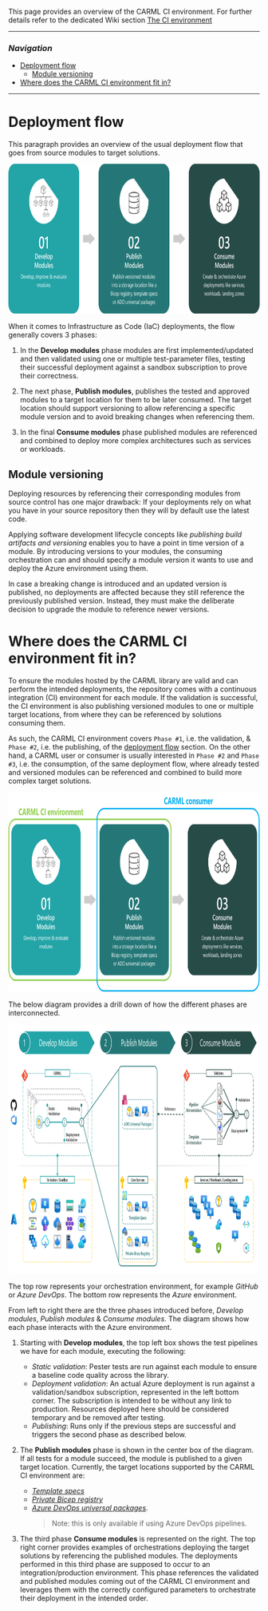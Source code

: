 This page provides an overview of the CARML CI environment. For further details refer to the dedicated Wiki section [The CI environment](./The%20CI%20environment)

---

### _Navigation_

- [Deployment flow](#deployment-flow)
  - [Module versioning](#module-versioning)
- [Where does the CARML CI environment fit in?](#where-does-this-platform-fit-in)

---

# Deployment flow

This paragraph provides an overview of the usual deployment flow that goes from source modules to target solutions.

<img src="media\Context\Deployment_flow.png" alt="Deployment flow" height="300">

When it comes to Infrastructure as Code (IaC) deployments, the flow generally covers 3 phases:

1. In the **Develop modules** phase modules are first implemented/updated and then validated using one or multiple test-parameter files, testing their successful deployment against a sandbox subscription to prove their correctness.

1. The next phase, **Publish modules**, publishes the tested and approved modules to a target location for them to be later consumed. The target location should support versioning to allow referencing a specific module version and to avoid breaking changes when referencing them.

1. In the final **Consume modules** phase published modules are referenced and combined to deploy more complex architectures such as services or workloads.

## Module versioning

Deploying resources by referencing their corresponding modules from source control has one major drawback: If your deployments rely on what you have in your source repository then they will by default use the latest code.

Applying software development lifecycle concepts like _publishing build artifacts and versioning_ enables you to have a point in time version of a module. By introducing versions to your modules, the consuming orchestration can and should specify a module version it wants to use and deploy the Azure environment using them.

In case a breaking change is introduced and an updated version is published, no deployments are affected because they still reference the previously published version. Instead, they must make the deliberate decision to upgrade the module to reference newer versions.

# Where does the CARML CI environment fit in?

To ensure the modules hosted by the CARML library are valid and can perform the intended deployments, the repository comes with a continuous integration (CI) environment for each module.
If the validation is successful, the CI environment is also publishing versioned modules to one or multiple target locations, from where they can be referenced by solutions consuming them.

As such, the CARML CI environment covers `Phase #1`, i.e. the validation, & `Phase #2`, i.e. the publishing, of the [deployment flow](#deployment-flow) section. On the other hand, a CARML user or consumer is usually interested in `Phase #2` and `Phase #3`, i.e. the consumption, of the same deployment flow, where already tested and versioned modules can be referenced and combined to build more complex target solutions.

<img src="media\Context\Deployment_flow_users.png" alt="Deployment flow" height="400">

The below diagram provides a drill down of how the different phases are interconnected.

<img src="media\Context\Deployment_flow_detail_white.png" alt="Complete deployment flow" height="500">

The top row represents your orchestration environment, for example _GitHub_ or _Azure DevOps_. The bottom row represents the _Azure_ environment.

From left to right there are the three phases introduced before, _Develop modules_, _Publish modules_ & _Consume modules_. The diagram shows how each phase interacts with the Azure environment.

1. Starting with **Develop modules**, the top left box shows the test pipelines we have for each module, executing the following:
   - _Static validation_: Pester tests are run against each module to ensure a baseline code quality across the library.
   - _Deployment validation_: An actual Azure deployment is run against a validation/sandbox subscription, represented in the left bottom corner. The subscription is intended to be without any link to production. Resources deployed here should be considered temporary and be removed after testing.
   - _Publishing_: Runs only if the previous steps are successful and triggers the second phase as described below.

1. The **Publish modules** phase is shown in the center box of the diagram. If all tests for a module succeed, the module is published to a given target location. Currently, the target locations supported by the CARML CI environment are:
   -  _[Template specs](https://docs.microsoft.com/en-us/azure/azure-resource-manager/templates/template-specs?tabs=azure-powershell)_
   - _[Private Bicep registry](https://docs.microsoft.com/en-gb/azure/azure-resource-manager/bicep/private-module-registry)_
   - _[Azure DevOps universal packages](https://docs.microsoft.com/en-us/azure/devops/artifacts/concepts/feeds?view=azure-devops)_.
     > Note: this is only available if using Azure DevOps pipelines.

1. The third phase **Consume modules** is represented on the right. The top right corner provides examples of orchestrations deploying the target solutions by referencing the published modules. The deployments performed in this third phase are supposed to occur to an integration/production environment. This phase references the validated and published modules coming out of the CARML CI environment and leverages them with the correctly configured parameters to orchestrate their deployment in the intended order.

